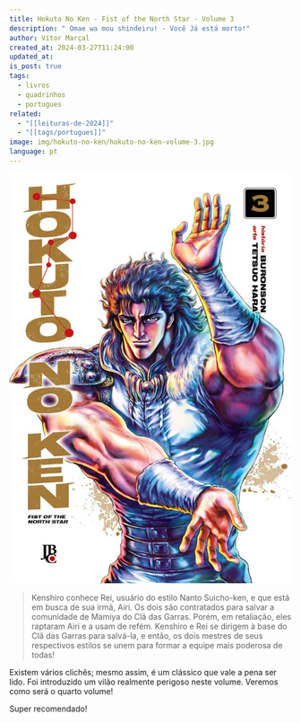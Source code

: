 ```yaml
---
title: Hokuto No Ken - Fist of the North Star - Volume 3
description: " Omae wa mou shindeiru! - Você Já está morto!"
author: Vítor Marçal
created_at: 2024-03-27T11:24:00
updated_at: 
is_post: true
tags:
  - livros
  - quadrinhos
  - portugues
related:
  - "[[leituras-de-2024]]"
  - "[[tags/portugues]]"
image: img/hokuto-no-ken/hokuto-no-ken-volume-3.jpg
language: pt
---
```


![hokuto-no-ken-volume-3](img/hokuto-no-ken/hokuto-no-ken-volume-3.jpg)

> Kenshiro conhece Rei, usuário do estilo Nanto Suicho-ken, e que está em busca de sua irmã, Airi. Os dois são contratados para salvar a comunidade de Mamiya do Clã das Garras. Porém, em retaliação, eles raptaram Airi e a usam de refém. Kenshiro e Rei se dirigem à base do Clã das Garras para salvá-la, e então, os dois mestres de seus respectivos estilos se unem para formar a equipe mais poderosa de todas!

Existem vários clichês; mesmo assim, é um clássico que vale a pena ser lido. Foi introduzido um vilão realmente perigoso neste volume. Veremos como será o quarto volume!

Super recomendado!